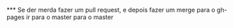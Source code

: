 *** Se der merda fazer um pull request, e depois fazer um merge para o gh-pages ir para o master para o master

